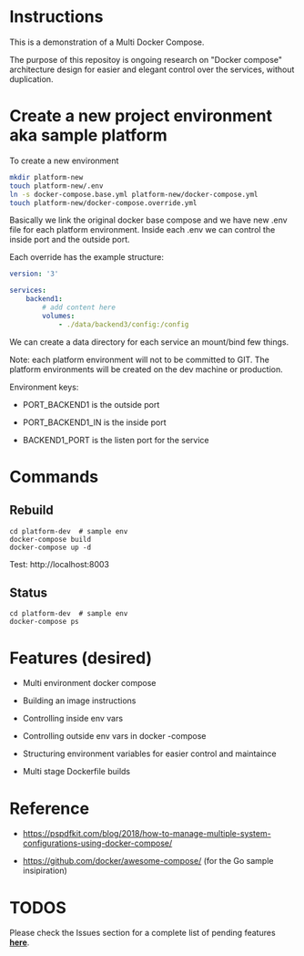 # Instructions

This is a demonstration of a Multi Docker Compose.

The purpose of this repositoy is ongoing research on "Docker compose" architecture design for easier and elegant control over the services, without duplication.

# Create a new project environment aka sample platform

To create a new environment

```bash
mkdir platform-new
touch platform-new/.env
ln -s docker-compose.base.yml platform-new/docker-compose.yml
touch platform-new/docker-compose.override.yml
```

Basically we link the original docker base compose and we have new .env file for each platform environment.
Inside each .env we can control the inside port and the outside port.

Each override has the example structure:

```yaml
version: '3'

services:
    backend1:
        # add content here
        volumes:
            - ./data/backend3/config:/config
```

We can create a data directory for each service an mount/bind few things.

Note: each platform environment will not to be committed to GIT.
The platform environments will be created on the dev machine or production.


Environment keys:

- PORT_BACKEND1 is the outside port

- PORT_BACKEND1_IN is the inside port

- BACKEND1_PORT is the listen port for the service

# Commands

## Rebuild

```
cd platform-dev  # sample env
docker-compose build
docker-compose up -d
```

Test: http://localhost:8003

## Status

```
cd platform-dev  # sample env
docker-compose ps
```

# Features (desired)

- Multi environment docker compose

- Building an image instructions

- Controlling inside env vars

- Controlling outside env vars in docker -compose

- Structuring environment variables for easier control and maintaince

- Multi stage Dockerfile builds


# Reference

- https://pspdfkit.com/blog/2018/how-to-manage-multiple-system-configurations-using-docker-compose/


- https://github.com/docker/awesome-compose/ (for the Go sample insipiration)


# TODOS

Please check the Issues section for a complete list of pending features **[here](https://github.com/gnud/multi-env-docker-compose-sample/issues/)**.
